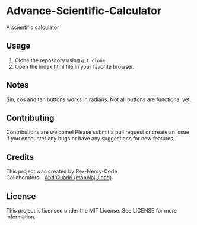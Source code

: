 # Advance-Scientific-Calculator

A scientific calculator

## Usage

1. Clone the repository using `git clone`
2. Open the index.html file in your favorite browser.

## Notes

Sin, cos and tan buttons works in radians.
Not all buttons are functional yet.

## Contributing

Contributions are welcome! Please submit a pull request or create an issue if you encounter any bugs or have any suggestions for new features.

## Credits

This project was created by Rex-Nerdy-Code
<br>
Collaborators - [Abd'Quadri (mobolajiJinad)](https://github.com/mobolajiJinad).

## License

This project is licensed under the MIT License. See LICENSE for more information.

